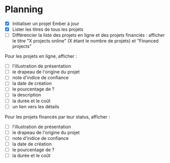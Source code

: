 # Planning

- [x] Initialiser un projet Ember à jour
- [x] Lister les titres de tous les projets
- [ ] Différencier la liste des projets en ligne et des projets financiés : afficher le titre "X projects online" (X étant le nombre de projets) et "Financed projects"

Pour les projets en ligne, afficher :
- [ ] l'illustration de présentation
- [ ] le drapeau de l'origine du projet
- [ ] note d'indice de confiance
- [ ] la date de création
- [ ] le pourcentage de ?
- [ ] la description
- [ ] la durée et le coût
- [ ] un lien vers les détails

Pour les projets financés par leur status, afficher :
- [ ] l'illustration de présentation
- [ ] le drapeau de l'origine du projet
- [ ] note d'indice de confiance
- [ ] la date de création
- [ ] le pourcentage de ?
- [ ] la durée et le coût
